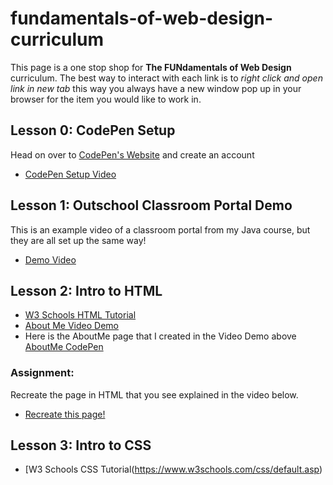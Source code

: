 # fundamentals-of-web-design-curriculum

This page is a one stop shop for **The FUNdamentals of Web Design** curriculum. The best way to interact with each link is to *right click and open link in new tab* this way you always have a new window pop up in your browser for the item you would like to work in. 

## Lesson 0: CodePen Setup
Head on over to [CodePen's Website](https://codepen.io) and create an account
- [CodePen Setup Video](https://youtu.be/te2OKIqD-rQ)
 
## Lesson 1: Outschool Classroom Portal Demo
This is an example video of a classroom portal from my Java course, but they are all set up the same way! 
 - [Demo Video](https://youtu.be/jmT395wQxHw)
 
 ## Lesson 2: Intro to HTML
 - [W3 Schools HTML Tutorial](https://www.w3schools.com/html/)
 - [About Me Video Demo](https://youtu.be/FlfNshA_6bU)
  - Here is the AboutMe page that I created in the Video Demo above [AboutMe CodePen](https://codepen.io/akostrick/pen/KOzNKw)
 
 ### Assignment: 
 Recreate the page in HTML that you see explained in the video below.
 - [Recreate this page!](https://youtu.be/I-owlYjiIm4)
 
 ## Lesson 3: Intro to CSS
 - [W3 Schools CSS Tutorial(https://www.w3schools.com/css/default.asp)


 
 
